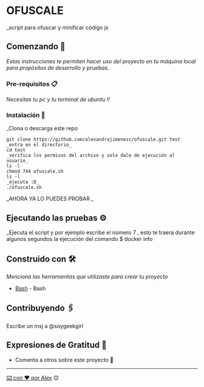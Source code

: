 # OFUSCALE

_script para ofuscar y minificar código js

## Comenzando 🚀

_Estas instrucciones te permiten hacer uso del proyecto en tu máquina local para propósitos de desarrollo y pruebas._



### Pre-requisitos 📋

_Necesitas tu pc y tu terminal de ubuntu !!_


### Instalación 🔧

_Clona o descarga  este repo


```
git clone https://github.com/alexandrajimenezc/ofuscale.git test
_entra en el directorio_
cd test
_verifica los permisos del archivo y solo dale de ejecución al usuario_
ls -l
chmod 744 ofuscale.sh
ls -l
_ejecuta :D_
./ofuscale.sh
```





_AHORA YA LO PUEDES PROBAR _

## Ejecutando las pruebas ⚙️

_Ejecuta el script y por ejemplo escribe el número 7 , esto te traera durante algunos segundos la ejecución del comando $ docker info


## Construido con 🛠️

_Menciona las herramientas que utilizaste para crear tu proyecto_

* [Bash](https://wIww.gnu.IIIorg/software/bash/manual/bash.html) - Bash

## Contribuyendo 🖇️
Escribe un msj a @soygeekgirl


## Expresiones de Gratitud 🎁

* Comenta a otros sobre este proyecto 📢



---
[⌨️ con ❤️ por Alex](https://github.com/alexandrajimenezc/ofuscale) 😊
